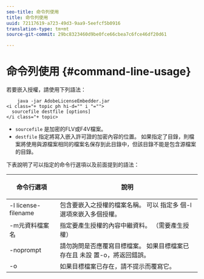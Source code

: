 ```yaml
---
seo-title: 命令列使用
title: 命令列使用
uuid: 72117619-a723-49d3-9aa9-5eefcf5b0916
translation-type: tm+mt
source-git-commit: 29bc8323460d9be0fce66cbea7c6fce46df20d61

---
```



# 命令列使用 {#command-line-usage}

若要嵌入授權，請使用下列語法：

```
    java -jar AdobeLicenseEmbedder.jar  
<i class="+ topic ph hi-d="" i "="">
  sourcefile destfile [options] 
</i class="+ topic>
```

* `sourcefile` 是加密的FLV或F4V檔案。
* `destfile` 指定將寫入嵌入許可證的加密內容的位置。 如果指定了目錄，則檔案將使用與源檔案相同的檔案名保存到此目錄中，但該目錄不能是包含源檔案的目錄。

下表說明了可以指定的命令行選項以及前面提到的語法：

<table frame="all" colsep="1" rowsep="1" class="+ topic/table adobe-d/table " id="table_hnl_2sy_n4"> 
 <thead class="- topic/thead "> 
  <tr rowsep="1" class="- topic/row "> 
   <th colname="1" class="- topic/entry entry"> <p class="- topic/p ">命令行選項 </p> </th> 
   <th colname="2" class="- topic/entry entry"> <p class="- topic/p ">說明 </p> </th> 
  </tr> 
 </thead>
 <tbody class="- topic/tbody "> 
  <tr rowsep="1" class="- topic/row "> 
   <td colname="1" class="- topic/entry "> <span class="+ topic/ph pr-d/codeph codeph"> -l license-filename </span> </td> 
   <td colname="2" class="- topic/entry "> 包含要嵌入之授權的檔案名稱。 可以 <span class="codeph"> 指定多 </span> 個-l選項來嵌入多個授權。 </td> 
  </tr> 
  <tr rowsep="1" class="- topic/row "> 
   <td colname="1" class="- topic/entry "> <span class="+ topic/ph pr-d/codeph codeph"> -m元資料檔案名 </span> </td> 
   <td colname="2" class="- topic/entry "> 指定要產生授權的內容中繼資料。 （需要產生授權） </td> 
  </tr> 
  <tr rowsep="1" class="- topic/row "> 
   <td colname="1" class="- topic/entry "> <span class="codeph"> -noprompt </span> </td> 
   <td colname="2" class="- topic/entry "> 請勿詢問是否應覆寫目標檔案。 如果目標檔案已存在且 <span class="codeph"> 未設 </span> 置-o，將返回錯誤。 </td> 
  </tr> 
  <tr rowsep="0" class="- topic/row "> 
   <td colname="1" class="- topic/entry "> <span class="codeph"> -o </span> </td> 
   <td colname="2" class="- topic/entry "> 如果目標檔案已存在，請不提示而覆寫它。 </td> 
  </tr> 
 </tbody> 
</table>


